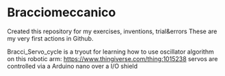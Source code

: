# Bracciomeccanico
Created this repository for my exercises, inventions, trial&errors
These are my very first actions in Github.

Bracci_Servo_cycle is a tryout for learning how to use oscillator algorithm on
this robotic arm: https://www.thingiverse.com/thing:1015238
servos are controlled via a Arduino nano over a I/O shield
